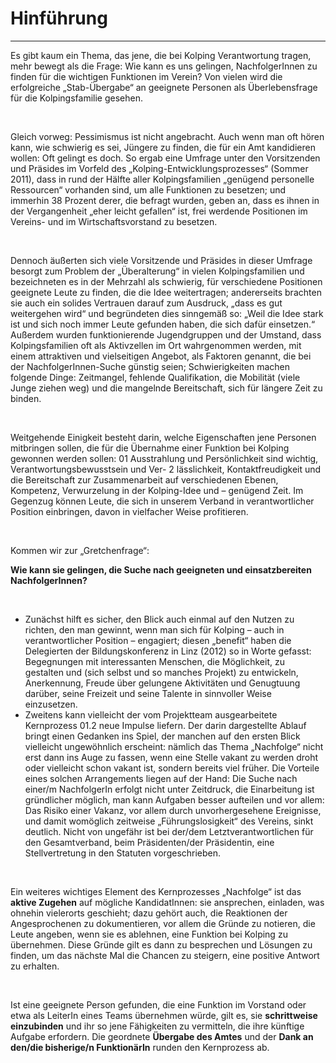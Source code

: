 # Hinführung

---

Es gibt kaum ein Thema, das jene, die bei Kolping Verantwortung tragen, mehr bewegt als die Frage: Wie kann es uns
gelingen, NachfolgerInnen zu finden für die wichtigen Funktionen im Verein? Von vielen wird die erfolgreiche
„Stab-Übergabe“ an geeignete Personen als Überlebensfrage für die Kolpingsfamilie gesehen.

<br>

Gleich vorweg: Pessimismus ist nicht angebracht. Auch wenn man oft hören kann, wie schwierig es sei, Jüngere zu finden,
die für ein Amt kandidieren wollen: Oft gelingt es doch. So ergab eine Umfrage unter den Vorsitzenden und Präsides im
Vorfeld des „Kolping-Entwicklungsprozesses“ (Sommer 2011), dass in rund der Hälfte aller Kolpingsfamilien „genügend
personelle Ressourcen“ vorhanden sind, um alle Funktionen zu besetzen; und immerhin 38 Prozent derer, die befragt
wurden, geben an, dass es ihnen in der Vergangenheit „eher leicht gefallen“ ist, frei werdende Positionen im Vereins-
und im Wirtschaftsvorstand zu besetzen.

<br>

Dennoch äußerten sich viele Vorsitzende und Präsides in dieser Umfrage besorgt zum Problem der „Überalterung“ in vielen
Kolpingsfamilien und bezeichneten es in der Mehrzahl als schwierig, für verschiedene Positionen geeignete Leute zu
finden, die die Idee weitertragen; andererseits brachten sie auch ein solides Vertrauen darauf zum Ausdruck, „dass es
gut weitergehen wird“ und begründeten dies sinngemäß so: „Weil die Idee stark ist und sich noch immer Leute gefunden
haben, die sich dafür einsetzen.“ Außerdem wurden funktionierende Jugendgruppen und der Umstand, dass Kolpingsfamilien
oft als Aktivzellen im Ort wahrgenommen werden, mit einem attraktiven und vielseitigen Angebot, als Faktoren genannt,
die bei der NachfolgerInnen-Suche günstig seien; Schwierigkeiten machen folgende Dinge: Zeitmangel, fehlende
Qualifikation, die Mobilität (viele Junge ziehen weg) und die mangelnde Bereitschaft, sich für längere Zeit zu binden.

<br>

Weitgehende Einigkeit besteht darin, welche Eigenschaften jene Personen mitbringen sollen, die für die Übernahme einer
Funktion bei Kolping gewonnen werden sollen: 01 Ausstrahlung und Persönlichkeit sind wichtig, Verantwortungsbewusstsein
und Ver- 2 lässlichkeit, Kontaktfreudigkeit und die Bereitschaft zur Zusammenarbeit auf verschiedenen Ebenen, Kompetenz,
Verwurzelung in der Kolping-Idee und – genügend Zeit. Im Gegenzug können Leute, die sich in unserem Verband in
verantwortlicher Position einbringen, davon in vielfacher Weise profitieren.

<br>

Kommen wir zur „Gretchenfrage“:

<b>Wie kann sie gelingen, die Suche nach geeigneten und einsatzbereiten NachfolgerInnen?</b>

<br>

- Zunächst hilft es sicher, den Blick auch einmal auf den Nutzen zu richten, den man gewinnt, wenn man sich für
  Kolping – auch in verantwortlicher Position – engagiert; diesen „benefit“ haben die Delegierten der Bildungskonferenz
  in Linz (2012) so in Worte gefasst: Begegnungen mit interessanten Menschen, die Möglichkeit, zu gestalten und (sich
  selbst und so manches Projekt) zu entwickeln, Anerkennung, Freude über gelungene Aktivitäten und Genugtuung darüber,
  seine Freizeit und seine Talente in sinnvoller Weise einzusetzen.
- Zweitens kann vielleicht der vom Projektteam ausgearbeitete Kernprozess 01.2 neue Impulse liefern. Der darin
  dargestellte Ablauf bringt einen Gedanken ins Spiel, der manchen auf den ersten Blick vielleicht ungewöhnlich
  erscheint: nämlich das Thema „Nachfolge“ nicht erst dann ins Auge zu fassen, wenn eine Stelle vakant zu werden droht
  oder vielleicht schon vakant ist, sondern bereits viel früher. Die Vorteile eines solchen Arrangements liegen auf der
  Hand: Die Suche nach einer/m NachfolgerIn erfolgt nicht unter Zeitdruck, die Einarbeitung ist gründlicher möglich, man
  kann Aufgaben besser aufteilen und vor allem: Das Risiko einer Vakanz, vor allem durch unvorhergesehene Ereignisse,
  und damit womöglich zeitweise „Führungslosigkeit“ des Vereins, sinkt deutlich. Nicht von ungefähr ist bei der/dem
  Letztverantwortlichen für den Gesamtverband, beim Präsidenten/der Präsidentin, eine Stellvertretung in den Statuten
  vorgeschrieben.

<br>

Ein weiteres wichtiges Element des Kernprozesses „Nachfolge“ ist das <b>aktive Zugehen</b> auf mögliche KandidatInnen:
sie
ansprechen, einladen, was ohnehin vielerorts geschieht; dazu gehört auch, die Reaktionen der Angesprochenen zu
dokumentieren, vor allem die Gründe zu notieren, die Leute angeben, wenn sie es ablehnen, eine Funktion bei Kolping zu
übernehmen. Diese Gründe gilt es dann zu besprechen und Lösungen zu finden, um das nächste Mal die Chancen zu steigern,
eine positive Antwort zu erhalten.

<br>

Ist eine geeignete Person gefunden, die eine Funktion im Vorstand oder etwa als LeiterIn eines Teams übernehmen würde,
gilt es, sie <b>schrittweise einzubinden</b> und ihr so jene Fähigkeiten zu vermitteln, die ihre künftige Aufgabe
erfordern.
Die geordnete <b>Übergabe des Amtes</b> und der <b>Dank an den/die bisherige/n FunktionärIn</b> runden den Kernprozess
ab.
